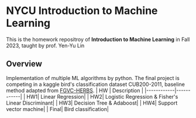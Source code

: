# NYCU Introduction to Machine Learning
This is the homework repositroy of **Introduction to Machine Learning** in Fall 2023, taught by prof. Yen-Yu Lin

## Overview
Implementation of multiple ML algorithms by python. The final project is competing in a kaggle bird's classification dataset CUB200-2011, baseline method adapted from [FGVC-HERBS](https://github.com/chou141253/FGVC-HERBS.git).
| HW   | Description   |
|------------|------------|
| HW1| Linear Regression|
| HW2| Logistic Regression & Fisher's Linear Discriminant|
| HW3| Decision Tree & Adaboost|
| HW4| Support vector machine|
| Final| Bird classification|
